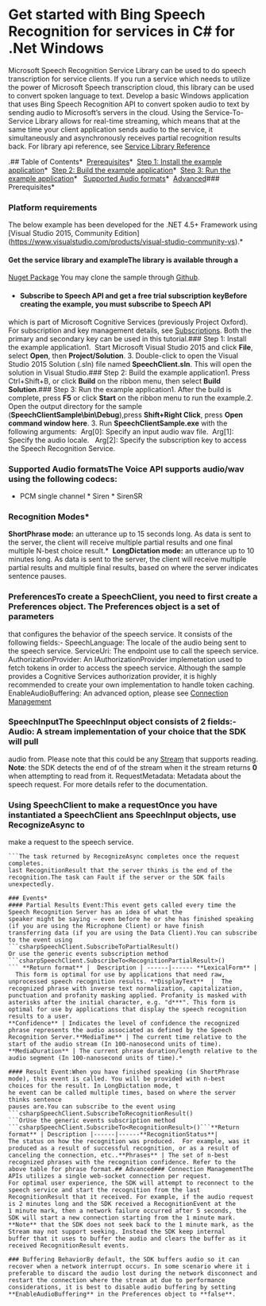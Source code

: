 <!-- NavPath: Bing Speech API/Speech Recognition/Service Library
LinkLabel: Get started in C#
Url: Speech-api/documentation/GetStarted/GetStartedCSharpServiceLibrary
Weight: 3 -->

# Get started with Bing Speech Recognition for services in C&#35; for .Net Windows
Microsoft Speech Recognition Service Library can be used to do speech transcription for service clients. If you run a service which needs 
to utilize the power of Microsoft Speech transcription cloud, this library can be used to convert spoken language to text. 
Develop a basic Windows application that uses Bing Speech Recognition API to convert spoken audio to text by sending audio to 
Microsoft’s servers in the cloud. Using the Service-To-Service Library allows for real-time streaming, which means that at the same time 
your client application sends audio to the service, it simultaneously and asynchronously receives partial recognition results back. 
For library api reference, see [Service Library Reference](https://cdn.rawgit.com/Microsoft/Cognitive-Speech-STT-ServiceLibrary/docs/index.html)

.## Table of Contents* 
[Prerequisites](#Prerequisites)* 
[Step 1: Install the example application](#Step-1:-Install-the-example-application)* 
[Step 2: Build the example application](#Step-2:-Build-the-example-application)* 
[Step 3: Run the example application](#Step-3:-Run-the-example-application)*  
[Supported Audio formats](#Supported-Audio-formats)* 
[Advanced](#Advanced)### Prerequisites* 

### Platform requirements
The below example has been developed for the .NET 4.5+ Framework using [Visual Studio 2015, Community Edition]
(https://www.visualstudio.com/products/visual-studio-community-vs).* 
#### Get the service library and exampleThe library is available through a 
[Nuget Package](https://www.nuget.org/packages/Microsoft.Bing.Speech/2.0.1)
You may clone the sample through [Github](https://github.com/Microsoft/Cognitive-Speech-STT-ServiceLibrary). 
* #### Subscribe to Speech API and get a free trial subscription keyBefore creating the example, you must subscribe to Speech API 
which is part of Microsoft Cognitive Services (previously Project Oxford). For subscription and key management details, 
see [Subscriptions](https://www.microsoft.com/cognitive-services/en-us/sign-up). 
Both the primary and secondary key can be used in this tutorial.### Step 1: Install the example application1. 
Start Microsoft Visual Studio 2015 and click **File**, select **Open**, then **Project/Solution**.
3. Double-click to open the Visual Studio 2015 Solution (.sln) file named **SpeechClient.sln**. This will open the solution in 
Visual Studio.### Step 2: Build the example application1. Press Ctrl+Shift+B, or click **Build** on the ribbon menu, 
then select **Build Solution**.### Step 3: Run the example application1. After the build is complete, press **F5** 
or click **Start** on the ribbon menu to run the example.2.  Open the output directory for the sample 
(**SpeechClientSample\bin\Debug**),press **Shift+Right Click**, press **Open command window here**.
3. Run **SpeechClientSample.exe** with the following arguments: 
Arg[0]: Specify an input audio wav file.  Arg[1]: Specify the audio locale.  
Arg[2]: Specify the subscription key to access the Speech Recognition Service.

### Supported Audio formatsThe Voice API supports audio/wav using the following codecs: 
* PCM single channel * Siren * SirenSR

### Recognition Modes* 
**ShortPhrase mode:** an utterance up to 15 seconds long. As data is sent to the server, the client will receive multiple partial 
results and one final multiple N-best choice result.*  **LongDictation mode:** an utterance up to 10 minutes long. As data is sent to the 
server, the client will receive multiple partial results and multiple final results, based on where the server indicates sentence
pauses.

### PreferencesTo create a SpeechClient, you need to first create a Preferences object. The Preferences object is a set of parameters
that configures the behavior of the speech service. It consists of the following fields:- SpeechLanguage: The locale of the audio being
sent to the speech service.
ServiceUri: The endpoint use to call the speech service.
AuthorizationProvider: An IAuthorizationProvider implemetation used to fetch tokens in order to access the speech service. Although the
sample provides a Cognitive Services authorization provider, it is highly recommended to create your own implementation to handle 
token caching.  
EnableAudioBuffering: An advanced option, please see [Connection Management](#connection-management)

### SpeechInputThe SpeechInput object consists of 2 fields:- Audio: A stream implementation of your choice that the SDK will pull 
audio from. Please note that this could be any [Stream](https://msdn.microsoft.com/en-us/library/system.io.stream(v=vs.110).aspx) 
that supports reading. **Note**: the SDK detects the end of of the stream when it the stream returns **0** when attempting to read 
from it.
RequestMetadata: Metadata about the speech request. For more details refer to the documentation.

### Using SpeechClient to make a requestOnce you have instantiated a SpeechClient ans SpeechInput objects, use RecognizeAsync to 
make a request to the speech service. 
```charpvar task = speechClient.RecognizeAsync(speechInput);
```The task returned by RecognizeAsync completes once the request completes. 
last RecognitionResult that the server thinks is the end of the recognition.The task can Fault if the server or the SDK fails 
unexpectedly.

### Events* 
#### Partial Results Event:This event gets called every time the Speech Recognition Server has an idea of what the
speaker might be saying – even before he or she has finished speaking (if you are using the Microphone Client) or have finish
transferring data (if you are using the Data Client).You can subscribe to the event using 
```csharpSpeechClient.SubscribeToPartialResult()
Or use the generic events subscription method
```csharpSpeechClient.SubscribeTo<RecognitionPartialResult>()
``` **Return format** |  Description | ------|------ **LexicalForm** |  This form is optimal for use by applications that need raw,
unprocessed speech recognition results. **DisplayText**  |  The recognized phrase with inverse text normalization, capitalization, 
punctuation and profanity masking applied. Profanity is masked with asterisks after the initial character, e.g. "d***". This form is 
optimal for use by applications that display the speech recognition results to a user.
**Confidence** | Indicates the level of confidence the recognized phrase represents the audio associated as defined by the Speech 
Recognition Server.**MediaTime** | The current time relative to the start of the audio stream (In 100-nanosecond units of time).
**MediaDuration** | The current phrase duration/length relative to the audio segment (In 100-nanosecond units of time).* 

#### Result Event:When you have finished speaking (in ShortPhrase mode), this event is called. You will be provided with n-best 
choices for the result. In LongDictation mode, t
he event can be called multiple times, based on where the server thinks sentence 
pauses are.You can subscribe to the event using
```csharpSpeechClient.SubscribeToRecognitionResult()
```OrUse the generic events subscription method
```csharpSpeechClient.SubscribeTo<RecognitionResult>()```**Return format** | Description |------|------**RecognitionStatus**|
The status on how the recognition was produced.  For example, was it produced as a result of successful recognition, or as a result of 
canceling the connection, etc..**Phrases** | The set of n-best recognized phrases with the recognition confidence. Refer to the 
above table for phrase format.## Advanced### Connection ManagementThe APIs utilizes a single web-socket connection per request. 
For optimal user experience, the SDK will attempt to reconnect to the speech service and start the recognition from the last
RecognitionResult that it received. For example, if the audio request is 2 minutes long and the SDK received a RecognitionEvent at the 
1 minute mark, then a network failure occurred after 5 seconds, the SDK will start a new connection starting from the 1 minute mark. 
**Note** that the SDK does not seek back to the 1 minute mark, as the Stream may not support seeking. Instead the SDK keep internal 
buffer that it uses to buffer the audio and clears the buffer as it received RecognitionResult events.

### Buffering BehaviorBy default, the SDK buffers audio so it can recover when a network interrupt occurs. In some scenario where it i
preferable to discard the audio lost during the network disconnect and restart the connection where the stream at due to performance 
considerations, it is best to disable audio buffering by setting **EnableAudioBuffering** in the Preferences object to **false**.









